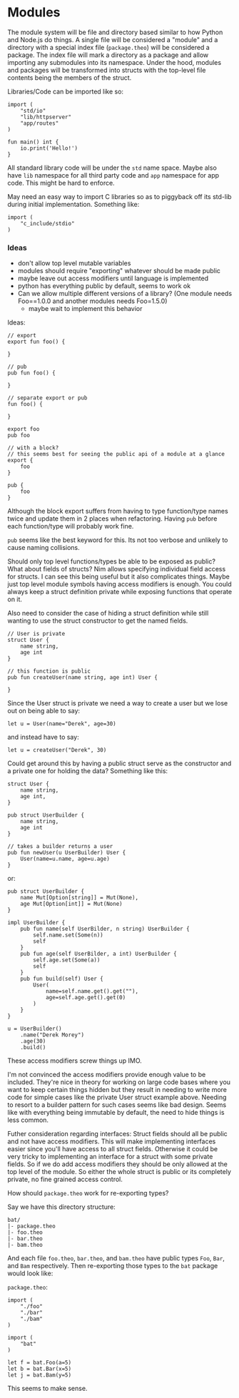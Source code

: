 # Modules

The module system will be file and directory based similar to how Python and Node.js do things.
A single file will be considered a "module" and a directory with a special index file (`package.theo`) will be considered a package.
The index file will mark a directory as a package and allow importing any submodules into its namespace.
Under the hood, modules and packages will be transformed into structs with the top-level file contents being the members of the struct.

Libraries/Code can be imported like so:
```text
import (
	"std/io"
	"lib/httpserver"
	"app/routes"
)

fun main() int {
	io.print('Hello!')
}
```
All standard library code will be under the `std` name space.
Maybe also have `lib` namespace for all third party code and `app` namespace for app code.
This might be hard to enforce.

May need an easy way to import C libraries so as to piggyback off its std-lib during initial implementation.
Something like:
```text
import (
	"c_include/stdio"
)
```

### Ideas
- don't allow top level mutable variables
- modules should require "exporting" whatever should be made public
- maybe leave out access modifiers until language is implemented
- python has everything public by default, seems to work ok
- Can we allow multiple different versions of a library? (One module needs Foo==1.0.0 and another modules needs Foo=1.5.0)
	- maybe wait to implement this behavior

Ideas:
```text
// export
export fun foo() {

}

// pub
pub fun foo() {

}

// separate export or pub
fun foo() {

}

export foo
pub foo

// with a block?
// this seems best for seeing the public api of a module at a glance
export {
	foo
}

pub {
	foo
}
```
Although the block export suffers from having to type function/type names twice and update them in 2 places when refactoring.
Having `pub` before each function/type will probably work fine.

`pub` seems like the best keyword for this.
Its not too verbose and unlikely to cause naming collisions.

Should only top level functions/types be able to be exposed as public?
What about fields of structs?
Nim allows specifying individual field access for structs.
I can see this being useful but it also complicates things.
Maybe just top level module symbols having access modifiers is enough.
You could always keep a struct definition private while exposing functions that operate on it.


Also need to consider the case of hiding a struct definition while still wanting to use the struct constructor to get the named fields.

```
// User is private
struct User {
	name string,
	age int
}

// this function is public
pub fun createUser(name string, age int) User {

}
```

Since the User struct is private we need a way to create a user but we lose out on being able to say:
```
let u = User(name="Derek", age=30)
```
and instead have to say:
```
let u = createUser("Derek", 30)
```

Could get around this by having a public struct serve as the constructor and a private one for holding the data?
Something like this:
```
struct User {
	name string,
	age int,
}

pub struct UserBuilder {
	name string,
	age int
}

// takes a builder returns a user
pub fun newUser(u UserBuilder) User {
	User(name=u.name, age=u.age)
}
```

or:
```
pub struct UserBuilder {
	name Mut[Option[string]] = Mut(None),
	age Mut[Option[int]] = Mut(None)
}

impl UserBuilder {
	pub fun name(self UserBilder, n string) UserBuilder {
		self.name.set(Some(n))
		self
	}
	pub fun age(self UserBilder, a int) UserBuilder {
		self.age.set(Some(a))
		self
	}
	pub fun build(self) User {
		User(
			name=self.name.get().get(""),
			age=self.age.get().get(0)
		)
	}
}

u = UserBuilder()
	.name("Derek Morey")
	.age(30)
	.build()
```

These access modifiers screw things up IMO.

I'm not convinced the access modifiers provide enough value to be included.
They're nice in theory for working on large code bases where you want to keep certain things hidden but they result in needing to write more code for simple cases like the private User struct example above.
Needing to resort to a builder pattern for such cases seems like bad design.
Seems like with everything being immutable by default, the need to hide things is less common.

Futher consideration regarding interfaces: Struct fields should all be public and not have access modifiers.
This will make implementing interfaces easier since you'll have access to all struct fields.
Otherwise it could be very tricky to implementing an interface for a struct with some private fields.
So if we do add access modifiers they should be only allowed at the top level of the module.
So either the whole struct is public or its completely private, no fine grained access control.


How should `package.theo` work for re-exporting types?

Say we have this directory structure:
```
bat/
|- package.theo
|- foo.theo
|- bar.theo
|- bam.theo
```

And each file `foo.theo`, `bar.theo`, and `bam.theo` have public types `Foo`, `Bar`, and `Bam` respectively.
Then re-exporting those types to the `bat` package would look like:

`package.theo`:
```
import (
	"./foo"
	"./bar"
	"./bam"
)
```

```
import (
	"bat"
)

let f = bat.Foo(a=5)
let b = bat.Bar(x=5)
let j = bat.Bam(y=5)
```

This seems to make sense.